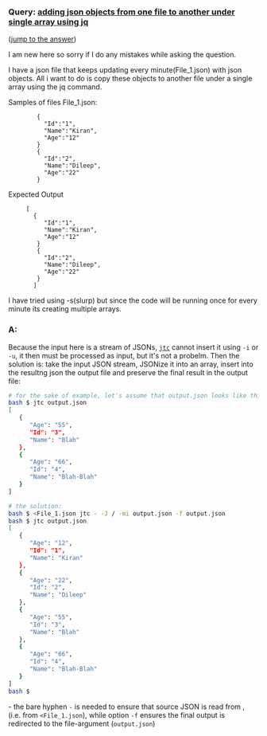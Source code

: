 ### Query: [adding json objects from one file to another under single array using jq](https://stackoverflow.com/questions/59801518/adding-json-objects-from-one-file-to-another-under-single-array-using-jq)
([jump to the answer](https://github.com/ldn-softdev/stackoverflow-json/blob/master/lib/adding%20json%20objects%20from%20one%20file%20to%20another%20under%20single%20array%20using%20jq.md#a))

I am new here so sorry if I do any mistakes while asking the question.

I have a json file that keeps updating every minute(File_1.json) with json objects. All i want to do is copy these objects to another file under a single array using the jq command. 

Samples of files
File_1.json:

            {
              "Id":"1",
              "Name":"Kiran",
              "Age":"12"
            }
            {
              "Id":"2",
              "Name":"Dileep",
              "Age":"22"
            }

Expected Output

         [ 
           {
              "Id":"1",
              "Name":"Kiran",
              "Age":"12"
            }
            {
              "Id":"2",
              "Name":"Dileep",
              "Age":"22"
            }
           ]

I have tried using -s(slurp) but since the code will be running once for every minute its creating multiple arrays. 

### A:
Because the input here is a stream of JSONs, [`jtc`](https://github.com/ldn-softdev/jtc) cannot insert it using `-i` or `-u`, it then
must be processed as input, but it's not a probelm. Then the solution is: take the input JSON stream, JSONize it into an array,
insert into the resultng json the output file and preserve the final result in the output file:
```bash
# for the sake of example, let's assume that output.json looks like this:
bash $ jtc output.json 
[
   {
      "Age": "55",
      "Id": "3",
      "Name": "Blah"
   },
   {
      "Age": "66",
      "Id": "4",
      "Name": "Blah-Blah"
   }
]

# the solution:
bash $ <File_1.json jtc - -J / -mi output.json -f output.json
bash $ jtc output.json
[
   {
      "Age": "12",
      "Id": "1",
      "Name": "Kiran"
   },
   {
      "Age": "22",
      "Id": "2",
      "Name": "Dileep"
   },
   {
      "Age": "55",
      "Id": "3",
      "Name": "Blah"
   },
   {
      "Age": "66",
      "Id": "4",
      "Name": "Blah-Blah"
   }
]
bash $ 
```
\- the bare hyphen `-` is needed to ensure that source JSON is read from <stdin>, (i.e. from `<File_1.json`), while option `-f` ensures
the final output is redirected to the file-argument (`output.json`)



